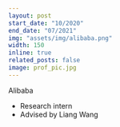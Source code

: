```yaml
---
layout: post
start_date: "10/2020"
end_date: "07/2021"
img: "assets/img/alibaba.png"
width: 150
inline: true
related_posts: false
image: prof_pic.jpg
---
```


Alibaba
- Research intern
- Advised by Liang Wang